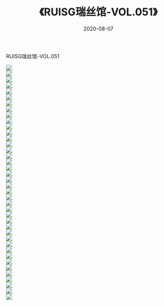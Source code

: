﻿---
layout: post
title:  《RUISG瑞丝馆-VOL.051》
date:   2020-08-07
img: http://img.660000.xyz/Sharelink/网络美图/2020/RUISG瑞丝馆-VOL.051/000.jpg
categories: [美女, 清纯, 唯美]
---

RUISG瑞丝馆-VOL.051

  ![](http://img.660000.xyz/Sharelink/网络美图/2020/RUISG瑞丝馆-VOL.051/001.jpg) <br> ![](http://img.660000.xyz/Sharelink/网络美图/2020/RUISG瑞丝馆-VOL.051/002.jpg) <br> ![](http://img.660000.xyz/Sharelink/网络美图/2020/RUISG瑞丝馆-VOL.051/003.jpg) <br> ![](http://img.660000.xyz/Sharelink/网络美图/2020/RUISG瑞丝馆-VOL.051/004.jpg) <br> ![](http://img.660000.xyz/Sharelink/网络美图/2020/RUISG瑞丝馆-VOL.051/005.jpg) <br> ![](http://img.660000.xyz/Sharelink/网络美图/2020/RUISG瑞丝馆-VOL.051/006.jpg) <br> ![](http://img.660000.xyz/Sharelink/网络美图/2020/RUISG瑞丝馆-VOL.051/007.jpg) <br> ![](http://img.660000.xyz/Sharelink/网络美图/2020/RUISG瑞丝馆-VOL.051/008.jpg) <br> ![](http://img.660000.xyz/Sharelink/网络美图/2020/RUISG瑞丝馆-VOL.051/009.jpg) <br> ![](http://img.660000.xyz/Sharelink/网络美图/2020/RUISG瑞丝馆-VOL.051/010.jpg) <br> ![](http://img.660000.xyz/Sharelink/网络美图/2020/RUISG瑞丝馆-VOL.051/011.jpg) <br> ![](http://img.660000.xyz/Sharelink/网络美图/2020/RUISG瑞丝馆-VOL.051/012.jpg) <br> ![](http://img.660000.xyz/Sharelink/网络美图/2020/RUISG瑞丝馆-VOL.051/013.jpg) <br> ![](http://img.660000.xyz/Sharelink/网络美图/2020/RUISG瑞丝馆-VOL.051/014.jpg) <br> ![](http://img.660000.xyz/Sharelink/网络美图/2020/RUISG瑞丝馆-VOL.051/015.jpg) <br> ![](http://img.660000.xyz/Sharelink/网络美图/2020/RUISG瑞丝馆-VOL.051/016.jpg) <br> ![](http://img.660000.xyz/Sharelink/网络美图/2020/RUISG瑞丝馆-VOL.051/017.jpg) <br> ![](http://img.660000.xyz/Sharelink/网络美图/2020/RUISG瑞丝馆-VOL.051/018.jpg) <br> ![](http://img.660000.xyz/Sharelink/网络美图/2020/RUISG瑞丝馆-VOL.051/019.jpg) <br> ![](http://img.660000.xyz/Sharelink/网络美图/2020/RUISG瑞丝馆-VOL.051/020.jpg) <br> ![](http://img.660000.xyz/Sharelink/网络美图/2020/RUISG瑞丝馆-VOL.051/021.jpg) <br> ![](http://img.660000.xyz/Sharelink/网络美图/2020/RUISG瑞丝馆-VOL.051/022.jpg) <br> ![](http://img.660000.xyz/Sharelink/网络美图/2020/RUISG瑞丝馆-VOL.051/023.jpg) <br> ![](http://img.660000.xyz/Sharelink/网络美图/2020/RUISG瑞丝馆-VOL.051/024.jpg) <br> ![](http://img.660000.xyz/Sharelink/网络美图/2020/RUISG瑞丝馆-VOL.051/025.jpg) <br> ![](http://img.660000.xyz/Sharelink/网络美图/2020/RUISG瑞丝馆-VOL.051/026.jpg) <br> ![](http://img.660000.xyz/Sharelink/网络美图/2020/RUISG瑞丝馆-VOL.051/027.jpg) <br> ![](http://img.660000.xyz/Sharelink/网络美图/2020/RUISG瑞丝馆-VOL.051/028.jpg) <br> ![](http://img.660000.xyz/Sharelink/网络美图/2020/RUISG瑞丝馆-VOL.051/029.jpg) <br> ![](http://img.660000.xyz/Sharelink/网络美图/2020/RUISG瑞丝馆-VOL.051/030.jpg) <br> ![](http://img.660000.xyz/Sharelink/网络美图/2020/RUISG瑞丝馆-VOL.051/031.jpg) <br> ![](http://img.660000.xyz/Sharelink/网络美图/2020/RUISG瑞丝馆-VOL.051/032.jpg) <br> ![](http://img.660000.xyz/Sharelink/网络美图/2020/RUISG瑞丝馆-VOL.051/033.jpg) <br> ![](http://img.660000.xyz/Sharelink/网络美图/2020/RUISG瑞丝馆-VOL.051/034.jpg) <br> ![](http://img.660000.xyz/Sharelink/网络美图/2020/RUISG瑞丝馆-VOL.051/035.jpg) <br> ![](http://img.660000.xyz/Sharelink/网络美图/2020/RUISG瑞丝馆-VOL.051/036.jpg) <br> ![](http://img.660000.xyz/Sharelink/网络美图/2020/RUISG瑞丝馆-VOL.051/037.jpg) <br> ![](http://img.660000.xyz/Sharelink/网络美图/2020/RUISG瑞丝馆-VOL.051/038.jpg) <br> ![](http://img.660000.xyz/Sharelink/网络美图/2020/RUISG瑞丝馆-VOL.051/039.jpg) <br> ![](http://img.660000.xyz/Sharelink/网络美图/2020/RUISG瑞丝馆-VOL.051/040.jpg) <br>
